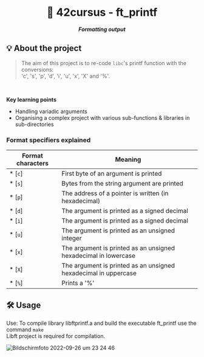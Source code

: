 <h1 align="center">
	🧰 42cursus - ft_printf
</h1>

<p align="center">
	<b><i>Formatting output</i></b><br>
</p>

## 💡 About the project
> The aim of this project is to re-code ``` libc ```'s printf function with the conversions:<br/>
'c', 's', 'p', 'd', 'i', 'u', 'x', 'X' and '%'.
<br/>

**Key learning points**
  - Handling variadic arguments
  - Organising a complex project with various sub-functions & libraries in sub-directories


### Format specifiers explained
| Format characters	| Meaning															|
| ------------------|-------------------------------------------------------------------|
| * [`c`]		 	| First byte of an argument is printed								|
| * [`s`]		 	| Bytes from the string argument are printed 						|
| * [`p`]		 	| The address of a pointer is written (in hexadecimal) 				|
| * [`d`]		 	| The argument is printed as a signed decimal						|
| * [`i`]		 	| The argument is printed as a signed decimal						|
| * [`u`]		 	| The argument is printed as an unsigned integer					|
| * [`x`]		 	| The argument is printed as an unsigned hexadecimal in lowercase	|
| * [`X`]		 	| The argument is printed as an unsigned hexadecimal in uppercase	|
| * [`%`]		 	| Prints a '%' 														|


## 🛠️ **Usage**
 Use: To compile library libftprintf.a and build the executable ft_printf use the command ``` make ``` <br/>
 Libft project is required for compilation.
 
![Bildschirmfoto 2022-09-26 um 23 24 46](https://user-images.githubusercontent.com/80644370/192383696-04d7902f-c261-4a40-b11d-3a2060500570.png)


